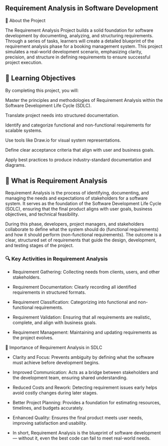 ## Requirement Analysis in Software Development
📘 About the Project

The Requirement Analysis Project builds a solid foundation for software development by documenting, analyzing, and structuring requirements. Through a series of tasks, learners will create a detailed blueprint of the requirement analysis phase for a booking management system.
This project simulates a real-world development scenario, emphasizing clarity, precision, and structure in defining requirements to ensure successful project execution.

## 🎯 Learning Objectives

By completing this project, you will:

Master the principles and methodologies of Requirement Analysis within the Software Development Life Cycle (SDLC).

Translate project needs into structured documentation.

Identify and categorize functional and non-functional requirements for scalable systems.

Use tools like Draw.io for visual system representations.

Define clear acceptance criteria that align with user and business goals.

Apply best practices to produce industry-standard documentation and diagrams.

## 🧠 What is Requirement Analysis

Requirement Analysis is the process of identifying, documenting, and managing the needs and expectations of stakeholders for a software system. It serves as the foundation of the Software Development Life Cycle (SOLC), ensuring that the final product aligns with user goals, business objectives, and technical feasibility.

During this phase, developers, project managers, and stakeholders collaborate to define what the system should do (functional requirements) and how it should perform (non-functional requirements). The outcome is a clear, structured set of requirements that guide the design, development, and testing stages of the project.

### 🔍 Key Activities in Requirement Analysis

- Requirement Gathering: Collecting needs from clients, users, and other stakeholders.

- Requirement Documentation: Clearly recording all identified requirements in structured formats.

- Requirement Classification: Categorizing into functional and non-functional requirements.

- Requirement Validation: Ensuring that all requirements are realistic, complete, and align with business goals.

- Requirement Management: Maintaining and updating requirements as the project evolves.

🚀 Importance of Requirement Analysis in SDLC

- Clarity and Focus: Prevents ambiguity by defining what the software must achieve before development begins.

- Improved Communication: Acts as a bridge between stakeholders and the development team, ensuring shared understanding.

- Reduced Costs and Rework: Detecting requirement issues early helps avoid costly changes during later stages.

- Better Project Planning: Provides a foundation for estimating resources, timelines, and budgets accurately.

- Enhanced Quality: Ensures the final product meets user needs, improving satisfaction and usability.

- In short, Requirement Analysis is the blueprint of software development — without it, even the best code can fail to meet real-world needs.